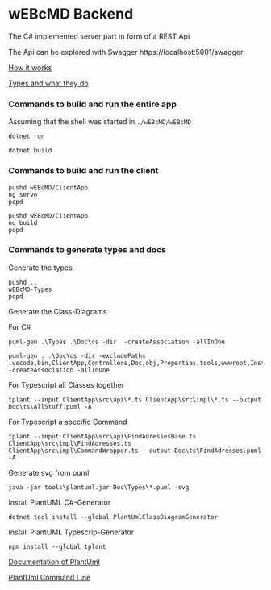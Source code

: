 # wEBcMD Backend

The C# implemented server part in form of a REST Api

The Api can be explored with Swagger https://localhost:5001/swagger

[How it works](./Doc/README.md)

[Types and what they do](./Types/README.md)

### Commands to build and run the entire app

Assuming that the shell was started in ```./wEBcMD/wEBcMD```

`````````` {cmd}
dotnet run
``````````

`````````` {cmd}
dotnet build
``````````

### Commands to build and run the client

`````````` {cmd}
pushd wEBcMD/ClientApp
ng serve
popd
``````````

`````````` {cmd}
pushd wEBcMD/ClientApp
ng build
popd
``````````

### Commands to generate types and docs

Generate the types

`````````` {cmd}
pushd ..
wEBcMD-Types
popd
``````````

Generate the Class-Diagrams

For C#

`````````` {cmd}
puml-gen .\Types .\Doc\cs -dir  -createAssociation -allInOne
``````````

`````````` {cmd}
puml-gen . .\Doc\cs -dir -excludePaths .vscode,bin,ClientApp,Controllers,Doc,obj,Properties,tools,wwwroot,Install  -createAssociation -allInOne
``````````

For Typescript all Classes together

`````````` {cmd}
tplant --input ClientApp\src\api\*.ts ClientApp\src\impl\*.ts --output Doc\ts\AllStuff.puml -A
``````````

For Typescript a specific Command

`````````` {cmd}
tplant --input ClientApp\src\api\FindAdressesBase.ts ClientApp\src\impl\FindAdresses.ts ClientApp\src\impl\CommandWrapper.ts --output Doc\ts\FindAdresses.puml -A
``````````

Generate svg from puml

`````````` {cmd}
java -jar tools\plantuml.jar Doc\Types\*.puml -svg
``````````

Install PlantUML C#-Generator

`````````` {cmd}
dotnet tool install --global PlantUmlClassDiagramGenerator
``````````

Install PlantUML Typescrip-Generator

`````````` {cmd}
npm install --global tplant
``````````

[Documentation of PlantUml](https://plantuml.com/de/)

[PlantUml Command Line](https://plantuml.com/de/command-line)

